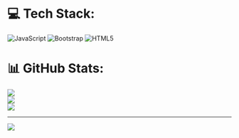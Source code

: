 
# 💻 Tech Stack:
![JavaScript](https://img.shields.io/badge/javascript-%23323330.svg?style=for-the-badge&logo=javascript&logoColor=%23F7DF1E) ![Bootstrap](https://img.shields.io/badge/bootstrap-%238511FA.svg?style=for-the-badge&logo=bootstrap&logoColor=white) ![HTML5](https://img.shields.io/badge/html5-%23E34F26.svg?style=for-the-badge&logo=html5&logoColor=white)
# 📊 GitHub Stats:
![](https://github-readme-stats.vercel.app/api?username=amar804&theme=dark&hide_border=false&include_all_commits=false&count_private=false)<br/>
![](https://nirzak-streak-stats.vercel.app/?user=amar804&theme=dark&hide_border=false)<br/>
![](https://github-readme-stats.vercel.app/api/top-langs/?username=amar804&theme=dark&hide_border=false&include_all_commits=false&count_private=false&layout=compact)

---
[![](https://visitcount.itsvg.in/api?id=amar804&icon=0&color=0)](https://visitcount.itsvg.in)

<!-- Proudly created with GPRM ( https://gprm.itsvg.in ) -->
